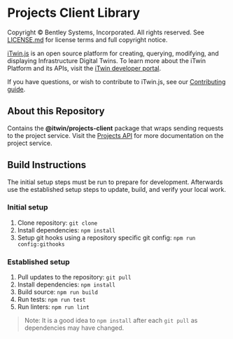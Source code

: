 # Projects Client Library

Copyright © Bentley Systems, Incorporated. All rights reserved. See [LICENSE.md](./LICENSE.md) for license terms and full copyright notice.

[iTwin.js](http://www.itwinjs.org) is an open source platform for creating, querying, modifying, and displaying Infrastructure Digital Twins. To learn more about the iTwin Platform and its APIs, visit the [iTwin developer portal](https://developer.bentley.com/).

If you have questions, or wish to contribute to iTwin.js, see our [Contributing guide](./CONTRIBUTING.md).

## About this Repository

Contains the __@itwin/projects-client__ package that wraps sending requests to the project service. Visit the [Projects API](https://developer.bentley.com/apis/projects/) for more documentation on the project service.

## Build Instructions

The initial setup steps must be run to prepare for development. Afterwards use the established setup steps to update, build, and verify your local work.

### Initial setup

1. Clone repository: `git clone`
2. Install dependencies: `npm install`
3. Setup git hooks using a repository specific git config: `npm run config:githooks`

### Established setup

1. Pull updates to the repository: `git pull`
2. Install dependencies: `npm install`
3. Build source: `npm run build`
4. Run tests: `npm run test`
5. Run linters: `npm run lint`

> Note: It is a good idea to `npm install` after each `git pull` as dependencies may have changed.
